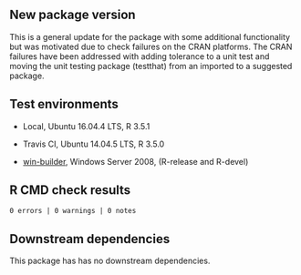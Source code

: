 ## New package version

This is a general update for the package with some additional functionality but was motivated due to check failures on the CRAN platforms. The CRAN failures have been addressed with adding tolerance to a unit test and moving the unit testing package (testthat) from an imported to a suggested package. 

## Test environments

  - Local, Ubuntu 16.04.4 LTS, R 3.5.1
  
  - Travis CI, Ubuntu 14.04.5 LTS, R 3.5.0
  
  - [win-builder](https://win-builder.r-project.org/), Windows Server 2008, (R-release and R-devel)

## R CMD check results

`0 errors | 0 warnings | 0 notes`

## Downstream dependencies

This package has has no downstream dependencies.
